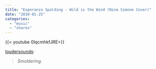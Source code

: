 ```yaml
---
title: "Esperanza Spalding - Wild is the Wind (Nina Simone Cover)"
date: "2010-01-25"
categories:
  - "music"
  - "shares"
---
```


<div style="width: 70vw;">{{< youtube 0IqcmhkfJRE>}}</div>

[loudersounds](http://loudersounds.tumblr.com/post/323728579/esperanza-spalding-wild-is-the-wind-nina-simone):

> _Smoldering._
